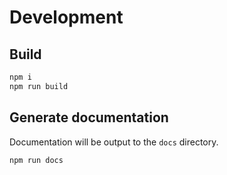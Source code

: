 # Development

## Build
```bash
npm i
npm run build
```

## Generate documentation
Documentation will be output to the `docs` directory.
```bash
npm run docs
```
